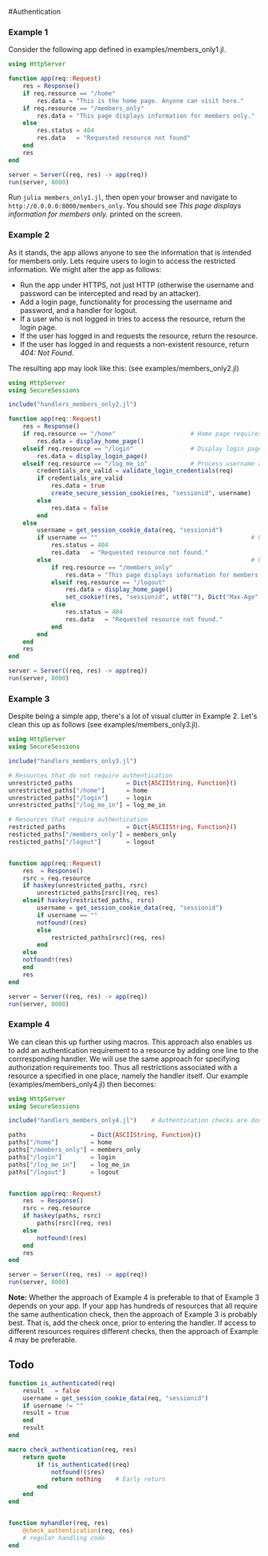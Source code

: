 #Authentication 

### Example 1
Consider the following app defined in examples/members_only1.jl.
```julia
using HttpServer

function app(req::Request)
    res = Response()
    if req.resource == "/home"
        res.data = "This is the home page. Anyone can visit here."
    if req.resource == "/members_only"
        res.data = "This page displays information for members only."
    else
        res.status = 404
        res.data   = "Requested resource not found"
    end
    res
end

server = Server((req, res) -> app(req))
run(server, 8000)
```
Run `julia members_only1.jl`, then open your browser and navigate to `http://0.0.0.0:8000/members_only`. You should see _This page displays information for members only._ printed on the screen.


### Example 2
As it stands, the app allows anyone to see the information that is intended for members only. Lets require users to login to access the restricted information. We might alter the app as follows:
- Run the app under HTTPS, not just HTTP (otherwise the username and password can be intercepted and read by an attacker).
- Add a login page, functionality for processing the username and password, and a handler for logout.
- If a user who is not logged in tries to access the resource, return the login page.
- If the user has logged in and requests the resource, return the resource.
- If the user has logged in and requests a non-existent resource, return _404: Not Found_.

The resulting app may look like this: (see examples/members_only2.jl)
```julia
using HttpServer
using SecureSessions

include("handlers_members_only2.jl")

function app(req::Request)
    res = Response()
    if req.resource == "/home"                     # Home page requires no login
        res.data = display_home_page()
    elseif req.resource == "/login"                # Display login page
        res.data = display_login_page()
    elseif req.resource == "/log_me_in"            # Process username and password
        credentials_are_valid = validate_login_credentials(req)
        if credentials_are_valid
            res.data = true
            create_secure_session_cookie(res, "sessionid", username)
        else
            res.data = false
        end
    else
        username = get_session_cookie_data(req, "sessionid")
        if username == ""                                           # User not logged in: Display login page
            res.status = 404
            res.data   = "Requested resource not found."
        else                                                        # User is logged in: Return requested resource
            if req.resource == "/members_only"
                res.data = "This page displays information for members only."
            elseif req.resource == "/logout"
                res.data = display_home_page()
                set_cookie!(res, "sessionid", utf8(""), Dict("Max-Age" => utf8("0")))
            else
                res.status = 404
                res.data   = "Requested resource not found."
            end
        end
    end
    res
end

server = Server((req, res) -> app(req))
run(server, 8000)
```


### Example 3
Despite being a simple app, there's a lot of visual clutter in Example 2. Let's clean this up as follows (see examples/members_only3.jl).
```julia
using HttpServer
using SecureSessions

include("handlers_members_only3.jl")

# Resources that do not require authentication
unrestricted_paths               = Dict{ASCIIString, Function}()
unrestricted_paths["/home"]      = home
unrestricted_paths["/login"]     = login
unrestricted_paths["/log_me_in"] = log_me_in

# Resources that require authentication
restricted_paths                 = Dict{ASCIIString, Function}()
resticted_paths["/members_only"] = members_only
resticted_paths["/logout"]       = logout


function app(req::Request)
    res  = Response()
    rsrc = req.resource
    if haskey(unrestricted_paths, rsrc)
        unrestricted_paths[rsrc](req, res)
    elseif haskey(restricted_paths, rsrc)
        username = get_session_cookie_data(req, "sessionid")
        if username == ""
	    notfound!(res)
        else
            restricted_paths[rsrc](req, res)
        end
    else
	notfound!(res)
    end
    res
end

server = Server((req, res) -> app(req))
run(server, 8000)
```


### Example 4
We can clean this up further using macros. This approach also enables us to add an authentication requirement to a resource by adding one line to the corrresponding handler. We will use the same approach for specifying authorization requirements too. Thus all restrictions associated with a resource a specified in one place, namely the handler itself. Our example (examples/members_only4.jl) then becomes:
```julia
using HttpServer
using SecureSessions

include("handlers_members_only4.jl")    # Authentication checks are done in each handler by adding 1 line of code

paths                  = Dict{ASCIIString, Function}()
paths["/home"]         = home
paths["/members_only"] = members_only
paths["/login"]        = login
paths["/log_me_in"]    = log_me_in
paths["/logout"]       = logout


function app(req::Request)
    res  = Response()
    rsrc = req.resource
    if haskey(paths, rsrc)
        paths[rsrc](req, res)
    else
        notfound!(res)
    end
    res
end

server = Server((req, res) -> app(req))
run(server, 8000)
```

__Note:__ Whether the approach of Example 4 is preferable to that of Example 3 depends on your app. If your app has hundreds of resources that all require the same authentication check, then the approach of Example 3 is probably best. That is, add the check once, prior to entering the handler. If access to different resources requires different checks, then the approach of Example 4 may be preferable.


## Todo
```julia
function is_authenticated(req)
    result   = false
    username = get_session_cookie_data(req, "sessionid")
    if username != ""
	result = true
    end
    result
end

macro check_authentication(req, res)
    return quote
        if !is_authenticated($req)
            notfound!($res)
            return nothing    # Early return
        end
    end
end


function myhandler(req, res)
    @check_authentication(req, res)
    # regular handling code
end
```

